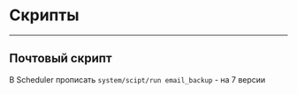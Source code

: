 # Скрипты #
---
## Почтовый скрипт ##
В Scheduler прописать 
`system/scipt/run email_backup` - на 7 версии
